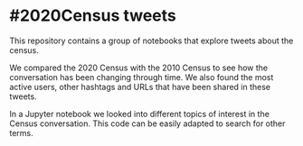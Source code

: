 # #2020Census tweets

This repository contains a group of notebooks that explore tweets about the census.

We compared the 2020 Census with the 2010 Census to see how the conversation has been changing through time. We also found the most active users, other hashtags and URLs that have been shared in these tweets.

In a Jupyter notebook we looked into different topics of interest in the Census conversation. This code can be easily adapted to search for other terms.
